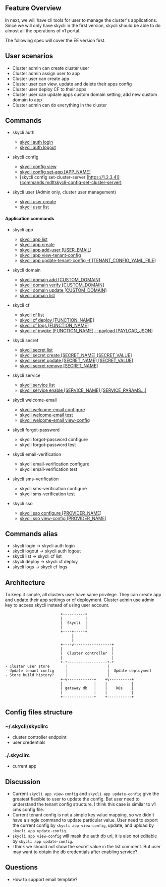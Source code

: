 ## Feature Overview

In next, we will have cli tools for user to manage the cluster's applications.
Since we will only have skycli in the first version, skycli should be able to
do almost all the operations of v1 portal.

The following spec will cover the EE version first.


## User scenarios

- Cluster admin can create cluster user
- Cluster admin assign user to app
- Cluster user can create app
- Cluster user can view, update and delete their apps config
- Cluster user deploy CF to their apps
- Cluster user can update apps custom domain setting, add new custom domain to app
- Cluster admin can do everything in the cluster

## Commands

- skycli auth
    - [skycli auth login](commands.md#skycli-auth-login)
    - [skycli auth logout](commands.md#skycli-auth-logout)

- skycli config
    - [skycli config view](commands.md#skycli-config-view)
    - [skycli config set-app [APP_NAME]](commands.md#skycli-config-set-app)
    - [skycli config set-cluster-server [https://1.2.3.4]](commands.md#skycli-config-set-cluster-server)

- skycli user (Admin only, cluster user management)
    - [skycli user create](commands.md#skycli-user-create)
    - [skycli user list](commands.md#skycli-user-list)

#### Application commands

- skycli app
    - [skycli app list](commands.md#skycli-app-list)
    - [skycli app create](commands.md#skycli-app-create)
    - [skycli app add-user [USER_EMAIL]](commands.md#skycli-app-add-user)
    - [skycli app view-tenant-config](commands.md#skycli-app-view-config)
    - [skycli app update-tenant-config -f [TENANT_CONFIG_YAML_FILE]](commands.md#skycli-app-update-config)

- skycli domain
    - [skycli domain add [CUSTOM_DOMAIN]](commands.md#skycli-domain-create)
    - [skycli domain verify [CUSTOM_DOMAIN]](commands.md#skycli-domain-verify)
    - [skycli domain update [CUSTOM_DOMAIN]](commands.md#skycli-domain-update)
    - [skycli domain list](commands.md#skycli-domain-list)

- skycli cf
    - [skycli cf list](commands.md#skycli-cf-list)
    - [skycli cf deploy [FUNCTION_NAME]](commands.md#skycli-cf-deploy)
    - [skycli cf logs [FUNCTION_NAME]](commands.md#skycli-cf-logs)
    - [skycli cf invoke [FUNCTION_NAME] --payload [PAYLOAD_JSON]](commands.md#skycli-cf-invoke)

- skycli secret
    - [skycli secret list](commands.md#skycli-secret-list)
    - [skycli secret create [SECRET_NAME] [SECRET_VALUE]](commands.md#skycli-secret-create)
    - [skycli secret update [SECRET_NAME] [SECRET_VALUE]](commands.md#skycli-secret-update)
    - [skycli secret remove [SECRET_NAME]](commands.md#skycli-secret-remove)

- skycli service
    - [skycli service list](commands.md#skycli-service-list)
    - [skycli service enable [SERVICE_NAME] [SERVICE_PARAMS...]](commands.md#skycli-service-enable)

- skycli welcome-email
    - [skycli welcome-email configure](commands.md#skycli-welcome-email-configure)
    - [skycli welcome-email test](commands.md#skycli-welcome-email-test)
    - [skycli welcome-email view-config](commands.md#skycli-welcome-email-view-config)

- skycli forgot-password
    - skycli forgot-password configure
    - skycli forgot-password test

- skycli email-verification
    - skycli email-verification configure
    - skycli email-verification test

- skycli sms-verification
    - skycli sms-verification configure
    - skycli sms-verification test

- skycli sso
    - [skycli sso configure [PROVIDER_NAME]](commands.md#skycli-sso-configure)
    - [skycli sso view-config [PROVIDER_NAME]](commands.md#skycli-sso-view-config)

## Commands alias

- skycli login -> skycli auth login
- skycli logout -> skycli auth logout
- skycli list -> skycli cf list
- skycli deploy -> skycli cf deploy
- skycli logs -> skycli cf logs

## Architecture

To keep it simple, all clusters user have same privilege. They can create app
and update their app settings or cf deployment. Cluster admin use admin key to
access skycli instead of using user account.

```
                         +----------+
                         |          |
                         |  Skycli  |
                         |          |
                         +----+-----+
                              |
                              |
                         +----v-----------------+
                         |                      |
                         |  Cluster controller  |
                         |                      |
                         +-+------------------+-+
- Cluster user store       |                  |
- Update tenant config     |                  |  Update deployment
- Store build history?     |                  |
                         +-v------------+    +v----------+
                         |              |    |           |
                         | gateway db   |    |    k8s    |
                         |              |    |           |
                         +--------------+    +-----------+

```

## Config files structure

### ~/.skycli/skyclirc

- cluster controller endpoint
- user credentials 

### ./.skyclirc
- current app

## Discussion

- Current `skycli app view-config` and `skycli app update-config` give the
greatest flexible to user to update the config. But user need to understand the
tenant config structure. I think this case is similar to v1 cms config file.
- Current tenant config is not a simple key value mapping, so we didn't have a
single command to update particular value. User need to export the current config
by `skycli app view-config`, update, and upload by `skycli app update-config`.
- `skycli app view-config` will mask the auth db url, it is also not editable by
`skycli app update-config`.
- I think we should not show the secret value in the list comment. But user may
want to obtain the db credentials after enabling service?

## Questions

- How to support email template?
